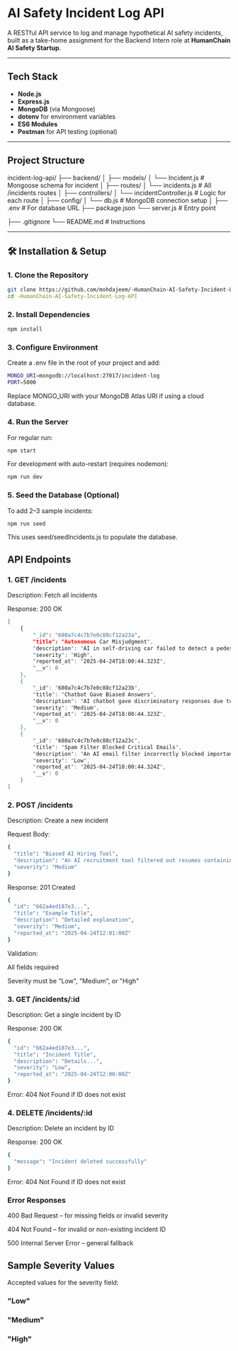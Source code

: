 #  AI Safety Incident Log API

A RESTful API service to log and manage hypothetical AI safety incidents, built as a take-home assignment for the Backend Intern role at **HumanChain AI Safety Startup**.

---

##  Tech Stack

- **Node.js**
- **Express.js**
- **MongoDB** (via Mongoose)
- **dotenv** for environment variables
- **ES6 Modules**
- **Postman** for API testing (optional)

---

##  Project Structure

incident-log-api/
├── backend/
    │
    ├── models/
    │   └── Incident.js        # Mongoose schema for incident
    │
    ├── routes/
    │   └── incidents.js       # All /incidents routes
    │
    ├── controllers/
    │   └── incidentController.js  # Logic for each route
    │
    ├── config/
    │   └── db.js              # MongoDB connection setup
    │
    ├── .env                   # For database URL
    ├── package.json
    └── server.js              # Entry point
    
 ├── .gitignore
 └── README.md              # Instructions



---

## 🛠️ Installation & Setup

### 1. Clone the Repository

```bash
git clone https://github.com/mohdajeem/-HumanChain-AI-Safety-Incident-Log-API.git
cd -HumanChain-AI-Safety-Incident-Log-API
```

### 2. Install Dependencies
```bash
npm install
```
### 3. Configure Environment
Create a .env file in the root of your project and add:
```bash
MONGO_URI=mongodb://localhost:27017/incident-log
PORT=5000
```
Replace MONGO_URI with your MongoDB Atlas URI if using a cloud database.

### 4. Run the Server
For regular run:
```bash
npm start
```
For development with auto-restart (requires nodemon):
```bash
npm run dev
```

### 5. Seed the Database (Optional)
To add 2–3 sample incidents:
```bash
npm run seed
```
This uses seed/seedIncidents.js to populate the database.

## API Endpoints
### 1. GET /incidents
Description: Fetch all incidents

Response: 200 OK
```bash
[
    {
        "_id": "680a7c4c7b7e0c88cf12a23a",
        "title": "Autonomous Car Misjudgment",
        "description": "AI in self-driving car failed to detect a pedestrian at night.",
        "severity": "High",
        "reported_at": "2025-04-24T18:00:44.323Z",
        "__v": 0
    },
    {
        "_id": "680a7c4c7b7e0c88cf12a23b",
        "title": "Chatbot Gave Biased Answers",
        "description": "AI chatbot gave discriminatory responses due to biased training data.",
        "severity": "Medium",
        "reported_at": "2025-04-24T18:00:44.323Z",
        "__v": 0
    },
    {
        "_id": "680a7c4c7b7e0c88cf12a23c",
        "title": "Spam Filter Blocked Critical Emails",
        "description": "An AI email filter incorrectly blocked important health updates.",
        "severity": "Low",
        "reported_at": "2025-04-24T18:00:44.324Z",
        "__v": 0
    }
]
```

### 2. POST /incidents
Description: Create a new incident

Request Body:
```bash
{
  "title": "Biased AI Hiring Tool",
  "description": "An AI recruitment tool filtered out resumes containing female-associated names, showing bias in candidate selection.",
  "severity": "Medium"
}
```
Response: 201 Created
```bash
{
  "id": "662a4ed187e3...",
  "title": "Example Title",
  "description": "Detailed explanation",
  "severity": "Medium",
  "reported_at": "2025-04-24T12:01:00Z"
}
```
Validation:

All fields required

Severity must be "Low", "Medium", or "High"

###  3. GET /incidents/:id
Description: Get a single incident by ID

Response: 200 OK
```bash
{
  "id": "662a4ed187e3...",
  "title": "Incident Title",
  "description": "Details...",
  "severity": "Low",
  "reported_at": "2025-04-24T12:00:00Z"
}
```
Error: 404 Not Found if ID does not exist

### 4. DELETE /incidents/:id
Description: Delete an incident by ID

Response: 200 OK
```bash
{
  "message": "Incident deleted successfully"
}
```
Error: 404 Not Found if ID does not exist

### Error Responses
400 Bad Request – for missing fields or invalid severity

404 Not Found – for invalid or non-existing incident ID

500 Internal Server Error – general fallback

## Sample Severity Values
Accepted values for the severity field:

### "Low"

### "Medium"

### "High"



